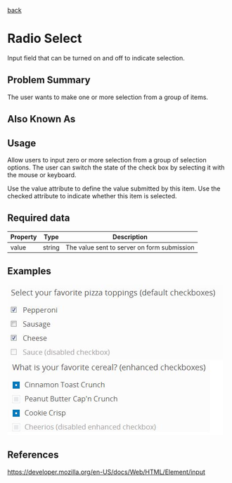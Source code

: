 [back](input-control.md)

# Radio Select

Input field that can be turned on and off to indicate selection.

## Problem Summary

The user wants to make one or more selection from a group of items.

## Also Known As



## Usage

Allow users to input zero or more selection from a group of selection options. The user can switch the state of the check box by selecting it with the mouse or keyboard.

Use the value attribute to define the value submitted by this item. 
Use the checked attribute to indicate whether this item is selected. 

## Required data


Property | Type | Description
------------ | ------------- | -------------
value | string | The value sent to server on form submission

## Examples

![Checkbox example](img/checkbox-1.jpg)
![Checkbox example](img/checkbox-2.jpg)


## References

https://developer.mozilla.org/en-US/docs/Web/HTML/Element/input



